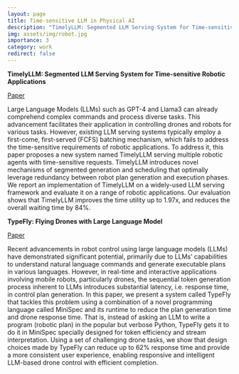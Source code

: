 ```yaml
---
layout: page
title: Time-sensitive LLM in Physical AI
description: "TimelyLLM: Segmented LLM Serving System for Time-sensitive Robotic Applications <br> TypeFly: Flying Drones with Large Language Model"
img: assets/img/robot.jpg
importance: 3
category: work
redirect: false
---
```


**TimelyLLM: Segmented LLM Serving System for Time-sensitive Robotic Applications**

<a href="https://neawhen.github.io/neiwen.github.io/assets/pdf/timelyllm.pdf" target="_blank" rel="noopener noreferrer"> Paper </a> 

Large Language Models (LLMs) such as GPT-4 and Llama3 can already comprehend complex commands and process diverse tasks. This advancement facilitates their application in controlling drones and robots for various tasks. However, existing LLM serving systems typically employ a first-come, first-served (FCFS) batching mechanism, which fails to address the time-sensitive requirements of robotic applications. To address it, this paper proposes a new system named TimelyLLM serving multiple robotic agents with time-sensitive requests. TimelyLLM introduces novel mechanisms of segmented generation and scheduling that optimally leverage redundancy between robot plan generation and execution phases. We report an implementation of TimelyLLM on a widely-used LLM serving framework and evaluate it on a range of robotic applications. Our evaluation shows that TimelyLLM improves the time utility up to 1.97x, and reduces the overall waiting time by 84%.


**TypeFly: Flying Drones with Large Language Model**

<a href="https://neawhen.github.io/neiwen.github.io/assets/pdf/typefly.pdf" target="_blank" rel="noopener noreferrer"> Paper </a> 

Recent advancements in robot control using large language models (LLMs) have demonstrated significant potential, primarily due to LLMs’ capabilities to understand natural language commands and generate executable plans in various languages. However, in real-time and interactive applications involving mobile robots, particularly drones, the sequential token generation process inherent to LLMs introduces substantial latency, i.e. response time, in control plan generation. In this paper, we present a system called TypeFly that tackles this problem using a combination of a novel programming language called MiniSpec and its runtime to reduce the plan generation time and drone response time. That is, instead of asking an LLM to write a program (robotic plan) in the popular but verbose Python, TypeFly gets it to do it in MiniSpec specially designed for token efficiency and stream interpretation. Using a set of challenging drone tasks, we show that design choices made by TypeFly can reduce up to 62% response time and provide a more consistent user experience, enabling responsive and intelligent LLM-based drone control with efficient completion.


